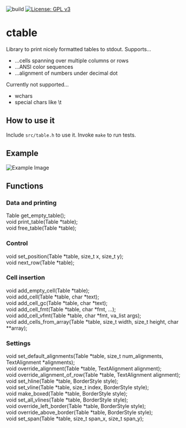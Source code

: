 ![build](https://github.com/PhilippHochmann/ctable/workflows/build/badge.svg)
[![License: GPL v3](https://img.shields.io/badge/License-GPL%20v3-blue.svg)](http://www.gnu.org/licenses/gpl-3.0)

# ctable
Library to print nicely formatted tables to stdout.
Supports...
* ...cells spanning over multiple columns or rows
* ...ANSI color sequences
* ...alignment of numbers under decimal dot

Currently not supported...
* wchars
* special chars like \t

## How to use it
Include ```src/table.h``` to use it. Invoke ```make``` to run tests.

## Example
![Example Image](https://raw.githubusercontent.com/PhilippHochmann/ctable/master/example.png)

## Functions
### Data and printing
Table get_empty_table();  
void print_table(Table *table);  
void free_table(Table *table);  

### Control
void set_position(Table *table, size_t x, size_t y);  
void next_row(Table *table);  

### Cell insertion
void add_empty_cell(Table *table);  
void add_cell(Table *table, char *text);  
void add_cell_gc(Table *table, char *text);  
void add_cell_fmt(Table *table, char *fmt, ...);  
void add_cell_vfmt(Table *table, char *fmt, va_list args);  
void add_cells_from_array(Table *table, size_t width, size_t height, char **array);  

### Settings
void set_default_alignments(Table *table, size_t num_alignments, TextAlignment *alignments);  
void override_alignment(Table *table, TextAlignment alignment);  
void override_alignment_of_row(Table *table, TextAlignment alignment);  
void set_hline(Table *table, BorderStyle style);  
void set_vline(Table *table, size_t index, BorderStyle style);  
void make_boxed(Table *table, BorderStyle style);  
void set_all_vlines(Table *table, BorderStyle style);  
void override_left_border(Table *table, BorderStyle style);  
void override_above_border(Table *table, BorderStyle style);  
void set_span(Table *table, size_t span_x, size_t span_y);  

